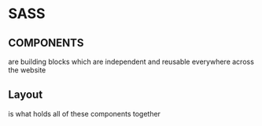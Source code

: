 # SASS

## COMPONENTS

are building blocks which are independent and reusable everywhere across the website

## Layout

is what holds all of these components together
